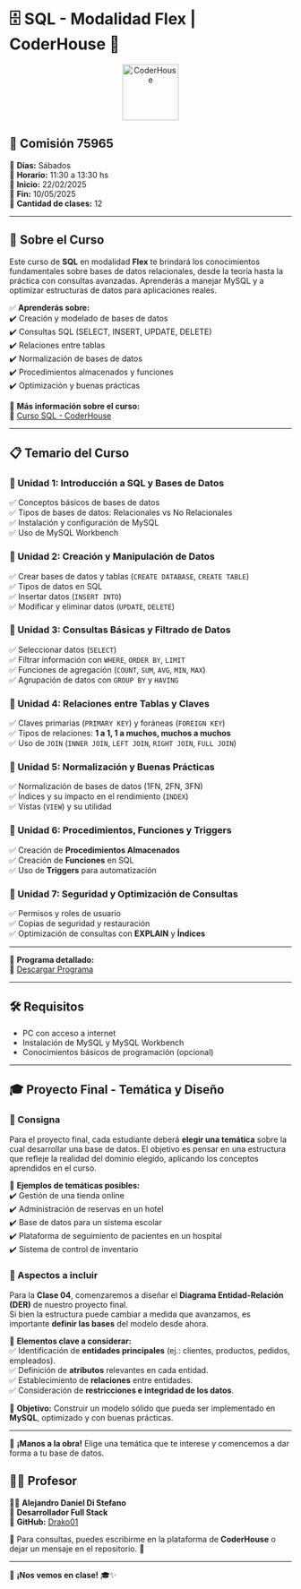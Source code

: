 # 🗄️ SQL - Modalidad Flex | CoderHouse 🏫  

<p align="center"> 
    <img src="https://jobs.coderhouse.com/assets/logos_coderhouse.png" alt="CoderHouse"  height="100"/>
</p>

## 📌 Comisión **75965**  

🔹 **Días:** Sábados  
🔹 **Horario:** 11:30 a 13:30 hs  
🔹 **Inicio:** 22/02/2025  
🔹 **Fin:** 10/05/2025  
🔹 **Cantidad de clases:** 12  

---

## 📖 Sobre el Curso  

Este curso de **SQL** en modalidad **Flex** te brindará los conocimientos fundamentales sobre bases de datos relacionales, desde la teoría hasta la práctica con consultas avanzadas. Aprenderás a manejar MySQL y a optimizar estructuras de datos para aplicaciones reales.  

✅ **Aprenderás sobre:**  
✔️ Creación y modelado de bases de datos  
✔️ Consultas SQL (SELECT, INSERT, UPDATE, DELETE)  
✔️ Relaciones entre tablas  
✔️ Normalización de bases de datos  
✔️ Procedimientos almacenados y funciones  
✔️ Optimización y buenas prácticas  

📌 **Más información sobre el curso:**  
🔗 [Curso SQL - CoderHouse](https://www.coderhouse.com/ar/cursos/sql)  

---

## 📋 Temario del Curso  

### **🔹 Unidad 1: Introducción a SQL y Bases de Datos**  
✅ Conceptos básicos de bases de datos  
✅ Tipos de bases de datos: Relacionales vs No Relacionales  
✅ Instalación y configuración de MySQL  
✅ Uso de MySQL Workbench  

### **🔹 Unidad 2: Creación y Manipulación de Datos**  
✅ Crear bases de datos y tablas (`CREATE DATABASE`, `CREATE TABLE`)  
✅ Tipos de datos en SQL  
✅ Insertar datos (`INSERT INTO`)  
✅ Modificar y eliminar datos (`UPDATE`, `DELETE`)  

### **🔹 Unidad 3: Consultas Básicas y Filtrado de Datos**  
✅ Seleccionar datos (`SELECT`)  
✅ Filtrar información con `WHERE`, `ORDER BY`, `LIMIT`  
✅ Funciones de agregación (`COUNT`, `SUM`, `AVG`, `MIN`, `MAX`)  
✅ Agrupación de datos con `GROUP BY` y `HAVING`  

### **🔹 Unidad 4: Relaciones entre Tablas y Claves**  
✅ Claves primarias (`PRIMARY KEY`) y foráneas (`FOREIGN KEY`)  
✅ Tipos de relaciones: **1 a 1, 1 a muchos, muchos a muchos**  
✅ Uso de `JOIN` (`INNER JOIN`, `LEFT JOIN`, `RIGHT JOIN`, `FULL JOIN`)  

### **🔹 Unidad 5: Normalización y Buenas Prácticas**  
✅ Normalización de bases de datos (1FN, 2FN, 3FN)  
✅ Índices y su impacto en el rendimiento (`INDEX`)  
✅ Vistas (`VIEW`) y su utilidad  

### **🔹 Unidad 6: Procedimientos, Funciones y Triggers**  
✅ Creación de **Procedimientos Almacenados**  
✅ Creación de **Funciones** en SQL  
✅ Uso de **Triggers** para automatización  

### **🔹 Unidad 7: Seguridad y Optimización de Consultas**  
✅ Permisos y roles de usuario  
✅ Copias de seguridad y restauración  
✅ Optimización de consultas con **EXPLAIN** y **Índices**  

---

📌 **Programa detallado:**  
🔗 [Descargar Programa](https://drive.google.com/file/d/1SoauqtUY_gWG32e-J7f6FzUfVrD8GWDZ/preview)  

---

## 🛠️ Requisitos  

- PC con acceso a internet  
- Instalación de MySQL y MySQL Workbench  
- Conocimientos básicos de programación (opcional)  

---


## 🎓 Proyecto Final - Temática y Diseño  

### **📌 Consigna**  
Para el proyecto final, cada estudiante deberá **elegir una temática** sobre la cual desarrollar una base de datos. El objetivo es pensar en una estructura que refleje la realidad del dominio elegido, aplicando los conceptos aprendidos en el curso.  

📌 **Ejemplos de temáticas posibles:**  
✔️ Gestión de una tienda online  
✔️ Administración de reservas en un hotel  
✔️ Base de datos para un sistema escolar  
✔️ Plataforma de seguimiento de pacientes en un hospital  
✔️ Sistema de control de inventario  

### **📌 Aspectos a incluir**  
Para la **Clase 04**, comenzaremos a diseñar el **Diagrama Entidad-Relación (DER)** de nuestro proyecto final.  
Si bien la estructura puede cambiar a medida que avanzamos, es importante **definir las bases** del modelo desde ahora.  

🔹 **Elementos clave a considerar:**  
✅ Identificación de **entidades principales** (ej.: clientes, productos, pedidos, empleados).  
✅ Definición de **atributos** relevantes en cada entidad.  
✅ Establecimiento de **relaciones** entre entidades.  
✅ Consideración de **restricciones e integridad de los datos**.  

📌 **Objetivo:** Construir un modelo sólido que pueda ser implementado en **MySQL**, optimizado y con buenas prácticas.  

---

🚀 **¡Manos a la obra!** Elige una temática que te interese y comencemos a dar forma a tu base de datos.  



## 🧑‍🏫 Profesor  

👨‍💻 **Alejandro Daniel Di Stefano**  
📌 **Desarrollador Full Stack**  
🔗 **GitHub:** [Drako01](https://github.com/Drako01)  

📩 Para consultas, puedes escribirme en la plataforma de **CoderHouse** o dejar un mensaje en el repositorio. 🚀  

---

📌 **¡Nos vemos en clase!** 🎓✨  
